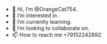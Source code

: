 - 👋 Hi, I’m @OrangeCat754.
- 👀 I’m interested in .
- 🌱 I’m currently learning.
- 💞️ I’m looking to collaborate on.
- 📫 How to reach me +79152242692

<!---
OrangeCat754/OrangeCat754 is a ✨ special ✨ repository because its `README.md` (this file) appears on your GitHub profile.
You can click the Preview link to take a look at your changes.
--->
